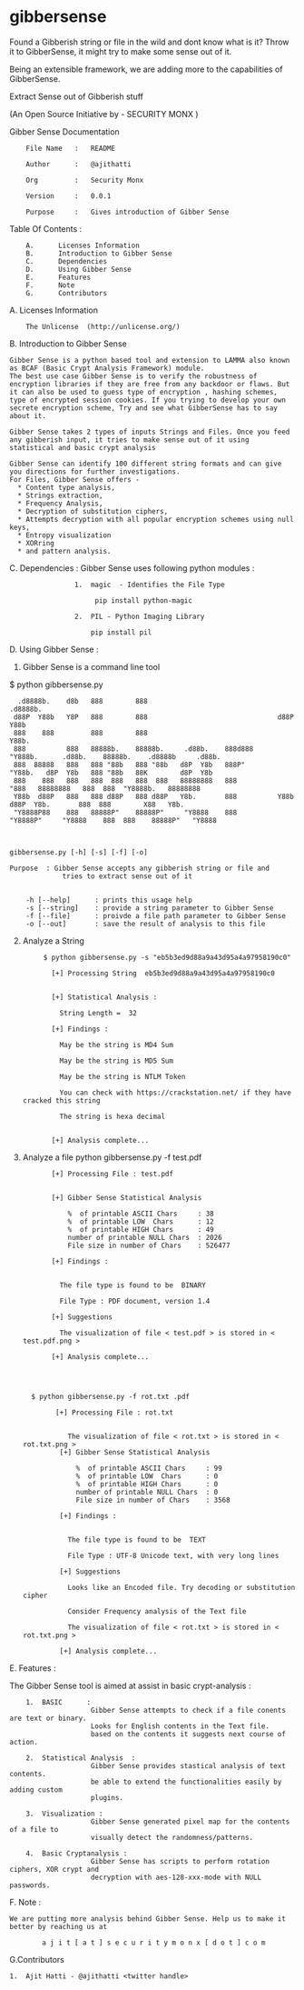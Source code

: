 # gibbersense

Found a Gibberish string or file in the wild and dont know what is it? Throw it to GibberSense, it might try to make some sense out of it. 

Being an extensible framework, we are adding more to the capabilities of GibberSense.


Extract Sense out of Gibberish stuff


(An Open Source Initiative by - SECURITY MONX )


Gibber Sense Documentation

        File Name   :   README

        Author      :   @ajithatti

        Org         :   Security Monx

        Version     :   0.0.1

        Purpose		: 	Gives introduction of Gibber Sense




Table Of Contents   :

        A.      Licenses Information
        B.      Introduction to Gibber Sense
        C.      Dependencies
        D.      Using Gibber Sense
        E.      Features
        F.      Note
        G.      Contributors




A. Licenses Information

        The Unlicense  (http://unlicense.org/)    




B. Introduction to Gibber Sense

    Gibber Sense is a python based tool and extension to LAMMA also known as BCAF (Basic Crypt Analysis Framework) module.
    The best use case Gibber Sense is to verify the robustness of encryption libraries if they are free from any backdoor or flaws. But it can also be used to guess type of encryption , hashing schemes, type of encrypted session cookies. If you trying to develop your own secrete encryption scheme, Try and see what GibberSense has to say about it.
    
    Gibber Sense takes 2 types of inputs Strings and Files. Once you feed any gibberish input, it tries to make sense out of it using statistical and basic crypt analysis  
    
    Gibber Sense can identify 100 different string formats and can give you directions for further investigations. 
    For Files, Gibber Sense offers -
      * Content type analysis, 
      * Strings extraction, 
      * Frequency Analysis, 
      * Decryption of substitution ciphers, 
      * Attempts decryption with all popular encryption schemes using null keys,
      * Entropy visualization  
      * XORring
      * and pattern analysis. 


C. Dependencies  :   Gibber Sense uses following python modules  :

                    1.  magic  - Identifies the File Type

                         pip install python-magic

                    2.  PIL - Python Imaging Library 

                        pip install pil



D. Using Gibber Sense :

1.  Gibber Sense is a command line tool 

$ python gibbersense.py 

      .d8888b.    d8b   888        888                                 .d8888b.                                         
     d88P  Y88b   Y8P   888        888                                d88P  Y88b                                         
     888    888         888        888                                Y88b.                                               
     888          888   88888b.    88888b.     .d88b.    888d888      "Y888b.      .d88b.    88888b.    .d8888b     .d88b.
     888  88888   888   888 "88b   888 "88b   d8P  Y8b   888P"           "Y88b.   d8P  Y8b   888 "88b   88K        d8P  Y8b 
     888    888   888   888  888   888  888   88888888   888               "888   88888888   888  888  "Y8888b.   88888888 
     Y88b  d88P   888   888 d88P   888 d88P   Y8b.       888          Y88b  d88P  Y8b.       888  888        X88   Y8b.     
     "Y8888P88    888   88888P"    88888P"     "Y8888    888          "Y8888P"     "Y8888    888  888    88888P"   "Y8888  
       


    gibbersense.py [-h] [-s] [-f] [-o] 

    Purpose  : Gibber Sense accepts any gibberish string or file and
                 tries to extract sense out of it


        -h [--help]      : prints this usage help
        -s [--string]    : provide a string parameter to Gibber Sense
        -f [--file]      : proivde a file path parameter to Gibber Sense
        -o [--out]       : save the result of analysis to this file
 


2. Analyze a String 

            $ python gibbersense.py -s "eb5b3ed9d88a9a43d95a4a97958190c0"

              [+] Processing String  eb5b3ed9d88a9a43d95a4a97958190c0 


              [+] Statistical Analysis :

                String Length =  32

              [+] Findings :

                May be the string is MD4 Sum

                May be the string is MD5 Sum

                May be the string is NTLM Token

                You can check with https://crackstation.net/ if they have cracked this string

                The string is hexa decimal


              [+] Analysis complete...



3. Analyze a file
            python gibbersense.py -f test.pdf

              [+] Processing File : test.pdf 


              [+] Gibber Sense Statistical Analysis  

                  %  of printable ASCII Chars     : 38
                  %  of printable LOW  Chars      : 12
                  %  of printable HIGH Chars      : 49
                  number of printable NULL Chars  : 2026
                  File size in number of Chars    : 526477

              [+] Findings : 


                The file type is found to be  BINARY

                File Type : PDF document, version 1.4

              [+] Suggestions 
              
                The visualization of file < test.pdf > is stored in < test.pdf.png >

              [+] Analysis complete...




         $ python gibbersense.py -f rot.txt .pdf

               [+] Processing File : rot.txt 


                  The visualization of file < rot.txt > is stored in < rot.txt.png >
                [+] Gibber Sense Statistical Analysis  

                    %  of printable ASCII Chars     : 99
                    %  of printable LOW  Chars      : 0
                    %  of printable HIGH Chars      : 0
                    number of printable NULL Chars  : 0
                    File size in number of Chars    : 3568

                [+] Findings : 


                  The file type is found to be  TEXT

                  File Type : UTF-8 Unicode text, with very long lines

                [+] Suggestions 

                  Looks like an Encoded file. Try decoding or substitution cipher

                  Consider Frequency analysis of the Text file

                  The visualization of file < rot.txt > is stored in < rot.txt.png >

                [+] Analysis complete...




E.     Features    :

The Gibber Sense tool is aimed at assist in basic crypt-analysis :

        1.  BASIC      :   
                        Gibber Sense attempts to check if a file conents are text or binary.
                        Looks for English contents in the Text file.
                        based on the contents it suggests next course of action.

        2.  Statistical Analysis  :    
                        Gibber Sense provides stastical analysis of text contents. 
                        be able to extend the functionalities easily by adding custom
                        plugins.

        3.  Visualization :   
                        Gibber Sense generated pixel map for the contents of a file to 
                        visually detect the randomness/patterns.

        4.  Basic Cryptanalysis :   
                        Gibber Sense has scripts to perform rotation ciphers, XOR crypt and 
                        decryption with aes-128-xxx-mode with NULL passwords.


F.    Note    :

    We are putting more analysis behind Gibber Sense. Help us to make it better by reaching us at 
    
            a j i t [ a t ] s e c u r i t y m o n x [ d o t ] c o m




G.Contributors

    1.  Ajit Hatti - @ajithatti <twitter handle>

